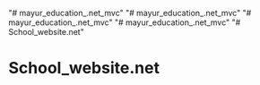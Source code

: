 "# mayur_education_.net_mvc" 
"# mayur_education_.net_mvc" 
"# mayur_education_.net_mvc" 
"# mayur_education_.net_mvc" 
"# School_website.net" 
# School_website.net

